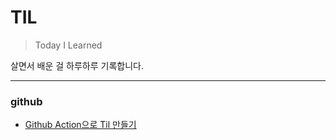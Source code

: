 # TIL

> Today I Learned

살면서 배운 걸 하루하루 기록합니다.

---

### github

- [Github Action으로 Til 만들기](github/github-action으로-TIL-만들기.md)

